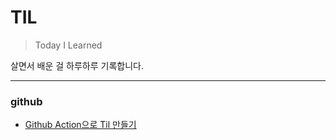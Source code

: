 # TIL

> Today I Learned

살면서 배운 걸 하루하루 기록합니다.

---

### github

- [Github Action으로 Til 만들기](github/github-action으로-TIL-만들기.md)

